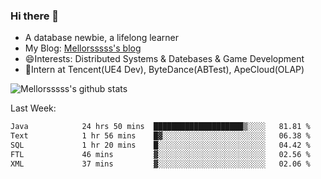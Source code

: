 ### Hi there 👋

- A database newbie, a lifelong learner
- My Blog: [Mellorsssss's blog](https://mellorsssss.com/)
- 😄Interests: Distributed Systems & Datebases & Game Development
- 🤔Intern at Tencent(UE4 Dev), ByteDance(ABTest), ApeCloud(OLAP)


![Mellorsssss's github stats](https://github-readme-stats-mellorsssss.vercel.app/api?username=Mellorsssss&show_icons=true&theme=radical)

<!-- ![Top Langs](https://github-readme-stats.vercel.app/api/top-langs/?username=anuraghazra&hide=javascript,html,typescript,css,glsl) -->

<!--
**Mellorsssss/Mellorsssss** is a ✨ _special_ ✨ repository because its `README.md` (this file) appears on your GitHub profile.

Here are some ideas to get you started:

- 🔭 I’m currently working on ...
- 🌱 I’m currently learning ...
- 👯 I’m looking to collaborate on ...
- 🤔 I’m looking for help with ...
- 💬 Ask me about ...
- 📫 How to reach me: ...
- 😄 Pronouns: ...
- ⚡ Fun fact: ...
-->

Last Week:
<!--START_SECTION:waka-->

```txt
Java            24 hrs 50 mins  ████████████████████▒░░░░   81.81 %
Text            1 hr 56 mins    █▓░░░░░░░░░░░░░░░░░░░░░░░   06.38 %
SQL             1 hr 20 mins    █░░░░░░░░░░░░░░░░░░░░░░░░   04.42 %
FTL             46 mins         ▓░░░░░░░░░░░░░░░░░░░░░░░░   02.56 %
XML             37 mins         ▓░░░░░░░░░░░░░░░░░░░░░░░░   02.06 %
```

<!--END_SECTION:waka-->
